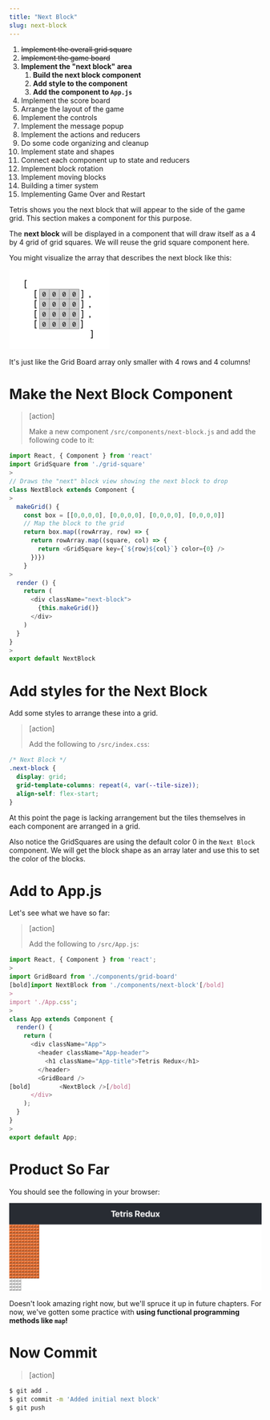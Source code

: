 ```yaml
---
title: "Next Block"
slug: next-block
---
```


1. ~~Implement the overall grid square~~
1. ~~Implement the game board~~
1. **Implement the "next block" area**
    1. **Build the next block component**
    1. **Add style to the component**
    1. **Add the component to `App.js`**
1. Implement the score board
1. Arrange the layout of the game
1. Implement the controls
1. Implement the message popup
1. Implement the actions and reducers
1. Do some code organizing and cleanup
1. Implement state and shapes
1. Connect each component up to state and reducers
1. Implement block rotation
1. Implement moving blocks
1. Building a timer system
1. Implementing Game Over and Restart

Tetris shows you the next block that will appear to
the side of the game grid. This section makes a component
for this purpose.

The **next block** will be displayed in a component that will
draw itself as a 4 by 4 grid of grid squares. We will reuse the
grid square component here.

You might visualize the array that describes the next block
like this:

![Next-Block-Array](assets/Next-Block-Array.png)

It's just like the Grid Board array only smaller with
4 rows and 4 columns!

# Make the Next Block Component

> [action]
>
> Make a new component `/src/components/next-block.js` and add the following code to it:
>
```js
import React, { Component } from 'react'
import GridSquare from './grid-square'
>
// Draws the "next" block view showing the next block to drop
class NextBlock extends Component {
>
  makeGrid() {
    const box = [[0,0,0,0], [0,0,0,0], [0,0,0,0], [0,0,0,0]]
    // Map the block to the grid
    return box.map((rowArray, row) => {
      return rowArray.map((square, col) => {
        return <GridSquare key={`${row}${col}`} color={0} />
      })})
    }
>
  render () {
    return (
      <div className="next-block">
        {this.makeGrid()}
      </div>
    )
  }
}
>
export default NextBlock
```

# Add styles for the Next Block

Add some styles to arrange these into a grid.

> [action]
>
> Add the following to `/src/index.css`:
>
```css
/* Next Block */
.next-block {
  display: grid;
  grid-template-columns: repeat(4, var(--tile-size));
  align-self: flex-start;
}
```

At this point the page is lacking arrangement but the tiles
themselves in each component are arranged in a grid.

Also notice the GridSquares are using the default color 0 in the `Next Block` component. We will get the block shape as an array later and use this to set the color of the blocks.

# Add to App.js

Let's see what we have so far:

> [action]
>
> Add the following to `/src/App.js`:
>
```js
import React, { Component } from 'react';
>
import GridBoard from './components/grid-board'
[bold]import NextBlock from './components/next-block'[/bold]
>
import './App.css';
>
class App extends Component {
  render() {
    return (
      <div className="App">
        <header className="App-header">
          <h1 className="App-title">Tetris Redux</h1>
        </header>
        <GridBoard />
[bold]        <NextBlock />[/bold]
      </div>
    );
  }
}
>
export default App;
```

# Product So Far

You should see the following in your browser:

![initial-next-block](assets/initial-next-block.png)

Doesn't look amazing right now, but we'll spruce it up in future chapters. For now, we've gotten some practice with **using functional programming methods like `map`!**

# Now Commit

>[action]
>
```bash
$ git add .
$ git commit -m 'Added initial next block'
$ git push
```
